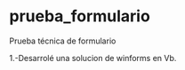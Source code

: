 # prueba_formulario
Prueba técnica de formulario 

1.-Desarrolé una solucion  de winforms en Vb.





